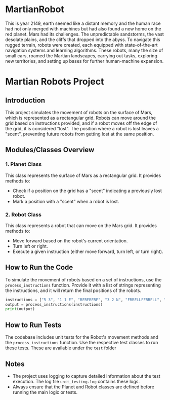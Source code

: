 # MartianRobot
This is year 2149, earth seemed like a distant memory and the human race had not only merged with machines but had also found a new home on the red planet.
Mars had its challenges. The unpredictable sandstorms, the vast desolate plains, and the cliffs that dropped into the abyss. To navigate this rugged terrain, robots were created, each equipped with state-of-the-art navigation systems and learning algorithms. These robots, many the size of small cars, roamed the Martian landscapes, carrying out tasks, exploring new territories, and setting up bases for further human-machine expansion.

# Martian Robots Project

## Introduction
This project simulates the movement of robots on the surface of Mars, which is represented as a rectangular grid. Robots can move around the grid based on instructions provided, and if a robot moves off the edge of the grid, it is considered "lost". The position where a robot is lost leaves a "scent", preventing future robots from getting lost at the same position.

## Modules/Classes Overview

### 1. Planet Class
This class represents the surface of Mars as a rectangular grid. It provides methods to:
- Check if a position on the grid has a "scent" indicating a previously lost robot.
- Mark a position with a "scent" when a robot is lost.

### 2. Robot Class
This class represents a robot that can move on the Mars grid. It provides methods to:
- Move forward based on the robot's current orientation.
- Turn left or right.
- Execute a given instruction (either move forward, turn left, or turn right).

## How to Run the Code
To simulate the movement of robots based on a set of instructions, use the `process_instructions` function. Provide it with a list of strings representing the instructions, and it will return the final positions of the robots.

```python
instructions = ["5 3", "1 1 E", "RFRFRFRF", "3 2 N", "FRRFLLFFRRFLL", "0 3 W", "LLFFFLFLFL"]
output = process_instructions(instructions)
print(output)
```
## How to Run Tests
The codebase includes unit tests for the Robot's movement methods and the `process_instructions` function. Use the respective test classes to run these tests. These are available under the ```test``` folder

## Notes
- The project uses logging to capture detailed information about the test execution. The log file `unit_testing.log` contains these logs.
- Always ensure that the Planet and Robot classes are defined before running the main logic or tests.
